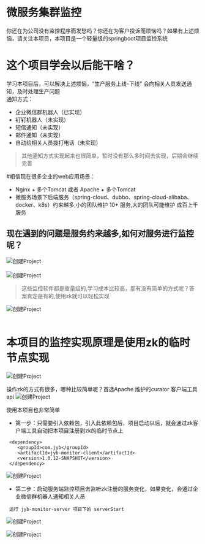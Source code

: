 # 微服务集群监控 
你还在为公司没有监控程序而发愁吗？你还在为客户投诉而烦恼吗？如果有上述烦恼，请关注本项目，本项目是一个轻量级的springboot项目监控系统


# 这个项目学会以后能干啥？
  学习本项目后，可以解决上述烦恼，“生产服务上线-下线” 会向相关人员发送通知，及时处理生产问题 <br/>
  通知方式：
  - 企业微信群机器人（已实现）
  - 钉钉机器人（未实现）
  - 短信通知（未实现）
  - 邮件通知（未实现）
  - 自动给相关人员拨打电话（未实现）
> 其他通知方式实现起来也很简单，暂时没有那么多时间去实现，后期会继续完善

#相信现在很多企业的web应用场景：
- Nginx + 多个Tomcat  或者 Apache + 多个Tomcat
- 微服务场景下后端服务（spring-cloud、dubbo、spring-cloud-alibaba、docker、k8s）约来越多,小的团队维护 10+ 服务,大的团队可能维护 成百上千 服务

## 现在遇到的问题是服务约来越多,如何对服务进行监控呢？

![创建Project](image/1.png) <br/><br/>
![创建Project](image/2.png) <br/>
> 这些监控软件都是重量级的,学习成本比较高，那有没有简单的方式呢？答案肯定是有的,使用zk就可以轻松实现<br/>

![创建Project](image/3.png) <br/><br/>
# 本项目的监控实现原理是使用zk的临时节点实现
![创建Project](image/4.png)

操作zk的方式有很多，哪种比较简单呢？首选Apache 维护的curator 客户端工具api
![创建Project](image/5.png)

使用本项目也非常简单
- 第一步：只需要引入依赖包，引入此依赖包后，项目启动以后，就会通过zk客户端工具自动把本项目注册到zk的临时节点上

```
 <dependency>
    <groupId>com.jyb</groupId>
    <artifactId>jyb-monitor-client</artifactId>
    <version>1.0.12-SNAPSHOT</version>
 </dependency>
```
![创建Project](image/6.png)

- 第二步：启动服务端监控项目去监听zk注册的服务变化，如果变化，会通过企业微信群机器人通知相关人员
```
 运行 jyb-monitor-server 项目下的 serverStart
```
![创建Project](image/7.png)

![创建Project](image/8.png)